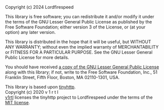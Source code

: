 Copyright (c) 2024 Lordfirespeed

This library is free software; you can redistribute it and/or
modify it under the terms of the GNU Lesser General Public
License as published by the Free Software Foundation; either
version 3 of the License, or (at your option) any later version.

This library is distributed in the hope that it will be useful,
but WITHOUT ANY WARRANTY; without even the implied warranty of
MERCHANTABILITY or FITNESS FOR A PARTICULAR PURPOSE.  See the GNU
Lesser General Public License for more details.

You should have received [a copy of the GNU Lesser General Public License](./licenses/lgpl-3.0.md)
along with this library; if not, write to the Free Software Foundation,
Inc., 51 Franklin Street, Fifth Floor, Boston, MA  02110-1301, USA.

This library is based upon [tinyhttp](https://github.com/otterjs/otterhttp).  
Copyright (c) 2020 v 1 r t l  
[v1rtl](https://github.com/talentlessguy) licenses the tinyhttp project to Lordfirespeed under the terms of the 
[MIT license](./licenses/mit.md).

